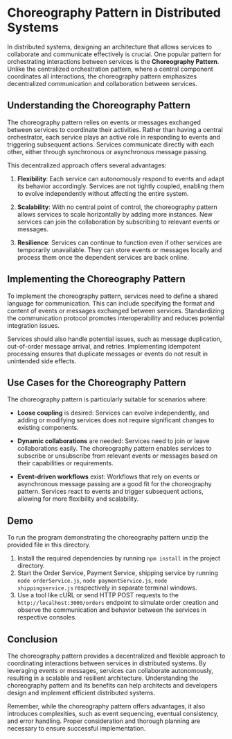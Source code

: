 # Choreography Pattern in Distributed Systems

In distributed systems, designing an architecture that allows services to collaborate and communicate effectively is crucial. One popular pattern for orchestrating interactions between services is the **Choreography Pattern**. Unlike the centralized orchestration pattern, where a central component coordinates all interactions, the choreography pattern emphasizes decentralized communication and collaboration between services.

## Understanding the Choreography Pattern

The choreography pattern relies on events or messages exchanged between services to coordinate their activities. Rather than having a central orchestrator, each service plays an active role in responding to events and triggering subsequent actions. Services communicate directly with each other, either through synchronous or asynchronous message passing.

This decentralized approach offers several advantages:

1. **Flexibility**: Each service can autonomously respond to events and adapt its behavior accordingly. Services are not tightly coupled, enabling them to evolve independently without affecting the entire system.

2. **Scalability**: With no central point of control, the choreography pattern allows services to scale horizontally by adding more instances. New services can join the collaboration by subscribing to relevant events or messages.

3. **Resilience**: Services can continue to function even if other services are temporarily unavailable. They can store events or messages locally and process them once the dependent services are back online.

## Implementing the Choreography Pattern

To implement the choreography pattern, services need to define a shared language for communication. This can include specifying the format and content of events or messages exchanged between services. Standardizing the communication protocol promotes interoperability and reduces potential integration issues.

Services should also handle potential issues, such as message duplication, out-of-order message arrival, and retries. Implementing idempotent processing ensures that duplicate messages or events do not result in unintended side effects.

## Use Cases for the Choreography Pattern

The choreography pattern is particularly suitable for scenarios where:

- **Loose coupling** is desired: Services can evolve independently, and adding or modifying services does not require significant changes to existing components.

- **Dynamic collaborations** are needed: Services need to join or leave collaborations easily. The choreography pattern enables services to subscribe or unsubscribe from relevant events or messages based on their capabilities or requirements.

- **Event-driven workflows** exist: Workflows that rely on events or asynchronous message passing are a good fit for the choreography pattern. Services react to events and trigger subsequent actions, allowing for more flexibility and scalability.

## Demo
To run the program demonstrating the choreography pattern unzip the provided file in this directory.
1. Install the required dependencies by running `npm install` in the project directory.
2. Start the Order Service, Payment Service, shipping service by running `node orderService.js`, `node paymentService.js`, `node shippingservice.js`  respectively in separate terminal windows.
3. Use a tool like cURL or send HTTP POST requests to the `http://localhost:3000/orders` endpoint to simulate order creation and observe the communication and behavior between the services in respective consoles.

## Conclusion

The choreography pattern provides a decentralized and flexible approach to coordinating interactions between services in distributed systems. By leveraging events or messages, services can collaborate autonomously, resulting in a scalable and resilient architecture. Understanding the choreography pattern and its benefits can help architects and developers design and implement efficient distributed systems.

Remember, while the choreography pattern offers advantages, it also introduces complexities, such as event sequencing, eventual consistency, and error handling. Proper consideration and thorough planning are necessary to ensure successful implementation.
